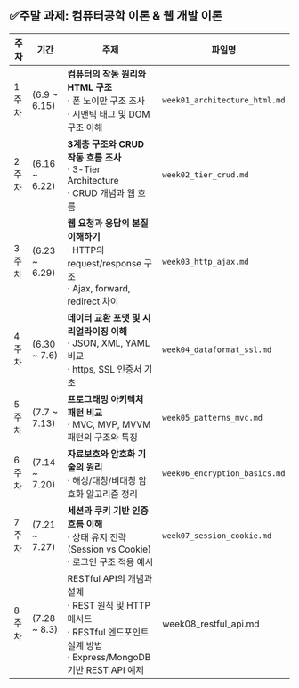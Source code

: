 ## ✅주말 과제: 컴퓨터공학 이론 & 웹 개발 이론

| 주차   | 기간             | 주제                                                                          | 파일명                           |
| ---- | -------------- | ------------------------------------------------------------------------------------ | ----------------------------- |
| 1주차  | (6.9 \~ 6.15)  | **컴퓨터의 작동 원리와 HTML 구조**<br>· 폰 노이만 구조 조사<br>· 시맨틱 태그 및 DOM 구조 이해                     | `week01_architecture_html.md` |
| 2주차  | (6.16 \~ 6.22) | **3계층 구조와 CRUD 작동 흐름 조사**<br>· 3-Tier Architecture<br>· CRUD 개념과 웹 흐름                | `week02_tier_crud.md`         |
| 3주차  | (6.23 \~ 6.29) | **웹 요청과 응답의 본질 이해하기**<br>· HTTP의 request/response 구조<br>· Ajax, forward, redirect 차이 | `week03_http_ajax.md`         |
| 4주차  | (6.30 \~ 7.6)  | **데이터 교환 포맷 및 시리얼라이징 이해**<br>· JSON, XML, YAML 비교<br>· https, SSL 인증서 기초             | `week04_dataformat_ssl.md`    |
| 5주차  | (7.7 \~ 7.13)  | **프로그래밍 아키텍처 패턴 비교**<br>· MVC, MVP, MVVM 패턴의 구조와 특징                                  | `week05_patterns_mvc.md`      |
| 6주차  | (7.14 \~ 7.20) | **자료보호와 암호화 기술의 원리**<br>· 해싱/대칭/비대칭 암호화 알고리즘 정리                                      | `week06_encryption_basics.md` |
| 7주차  | (7.21 ~ 7.27) | **세션과 쿠키 기반 인증 흐름 이해**<br>· 상태 유지 전략(Session vs Cookie)<br>· 로그인 구조 적용 예시            | `week07_session_cookie.md`    |
| 8주차 | (7.28 ~ 8.3) | RESTful API의 개념과 설계<br>· REST 원칙 및 HTTP 메서드<br>· RESTful 엔드포인트 설계 방법<br>· Express/MongoDB 기반 REST API 예제 | week08_restful_api.md |

